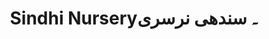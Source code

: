 ---
title: "Sindhi Nursery۔ سندھی نرسری"
url: /karachi/sindhi-nursery-sndhy-nrsry/
shop: garden centre
---